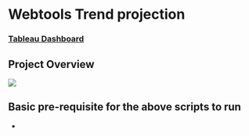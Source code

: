 # Webtools Trend projection

### [Tableau Dashboard](https://public.tableau.com/views/TrendProjection/Dashboard1?:language=en-US&publish=yes&:display_count=n&:origin=viz_share_link) 


## Project Overview 
  
  ![](https://ibb.co/gPmrHYk)

## Basic pre-requisite for the above scripts to run
  - 
